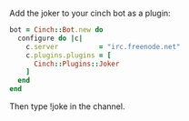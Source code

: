 Add the joker to your cinch bot as a plugin:

```ruby
bot = Cinch::Bot.new do
  configure do |c|
    c.server          = "irc.freenode.net"
    c.plugins.plugins = [
      Cinch::Plugins::Joker
    ]
  end
end
```

Then type !joke in the channel.